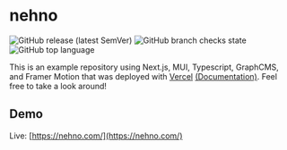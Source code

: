 # nehno

![GitHub release (latest SemVer)](https://img.shields.io/github/v/release/ajlai24/nehno)
![GitHub branch checks state](https://img.shields.io/github/checks-status/ajlai24/nehno/main)
![GitHub top language](https://img.shields.io/github/languages/top/ajlai24/nehno)

This is an example repository using Next.js, MUI, Typescript, GraphCMS, and Framer Motion that was deployed with [Vercel](https://vercel.com/) [(Documentation)](https://nextjs.org/docs/deployment). Feel free to take a look around!



## Demo

Live: [https://nehno.com/](https://nehno.com/)


